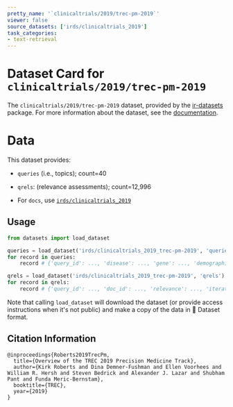 ```yaml
---
pretty_name: '`clinicaltrials/2019/trec-pm-2019`'
viewer: false
source_datasets: ['irds/clinicaltrials_2019']
task_categories:
- text-retrieval
---
```


# Dataset Card for `clinicaltrials/2019/trec-pm-2019`

The `clinicaltrials/2019/trec-pm-2019` dataset, provided by the [ir-datasets](https://ir-datasets.com/) package.
For more information about the dataset, see the [documentation](https://ir-datasets.com/clinicaltrials#clinicaltrials/2019/trec-pm-2019).

# Data

This dataset provides:
 - `queries` (i.e., topics); count=40
 - `qrels`: (relevance assessments); count=12,996

 - For `docs`, use [`irds/clinicaltrials_2019`](https://huggingface.co/datasets/irds/clinicaltrials_2019)

## Usage

```python
from datasets import load_dataset

queries = load_dataset('irds/clinicaltrials_2019_trec-pm-2019', 'queries')
for record in queries:
    record # {'query_id': ..., 'disease': ..., 'gene': ..., 'demographic': ...}

qrels = load_dataset('irds/clinicaltrials_2019_trec-pm-2019', 'qrels')
for record in qrels:
    record # {'query_id': ..., 'doc_id': ..., 'relevance': ..., 'iteration': ...}

```

Note that calling `load_dataset` will download the dataset (or provide access instructions when it's not public) and make a copy of the
data in 🤗 Dataset format.

## Citation Information

```
@inproceedings{Roberts2019TrecPm,
  title={Overview of the TREC 2019 Precision Medicine Track},
  author={Kirk Roberts and Dina Demner-Fushman and Ellen Voorhees and William R. Hersh and Steven Bedrick and Alexander J. Lazar and Shubham Pant and Funda Meric-Bernstam},
  booktitle={TREC},
  year={2019}
}
```
